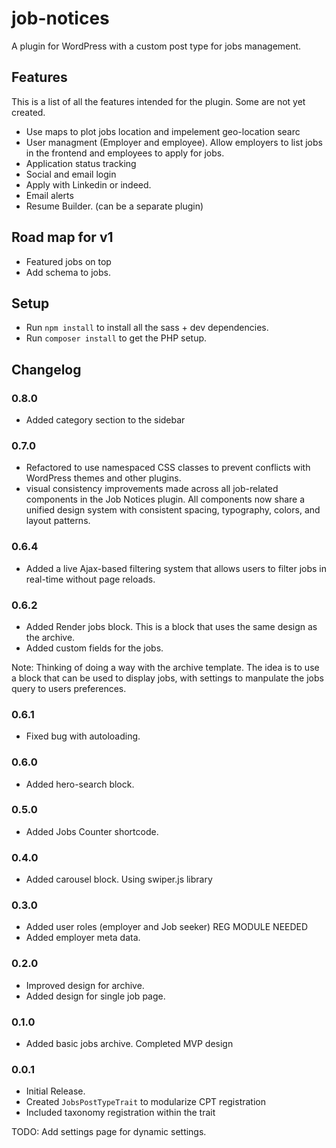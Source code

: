 # job-notices

A plugin for WordPress with a custom post type for jobs management.

## Features

This is a list of all the features intended for the plugin. Some are not yet created.

- Use maps to plot jobs location and impelement geo-location searc
- User managment (Employer and employee). Allow employers to list jobs in the frontend and employees to apply for jobs.
- Application status tracking
- Social and email login
- Apply with Linkedin or indeed.
- Email alerts
- Resume Builder. (can be a separate plugin)

## Road map for v1

- Featured jobs on top
- Add schema to jobs.

## Setup

- Run `npm install` to install all the sass + dev dependencies.
- Run `composer install` to get the PHP setup.

## Changelog

### 0.8.0

- Added category section to the sidebar

### 0.7.0

- Refactored to use namespaced CSS classes to prevent conflicts with WordPress themes and other plugins.
- visual consistency improvements made across all job-related components in the Job Notices plugin. All components now share a unified design system with consistent spacing, typography, colors, and layout patterns.

### 0.6.4

- Added a live Ajax-based filtering system that allows users to filter jobs in real-time without page reloads.

### 0.6.2

- Added Render jobs block. This is a block that uses the same design as the archive.
- Added custom fields for the jobs.

Note: Thinking of doing a way with the archive template. The idea is to use a block that can be used to display jobs, with settings to manpulate the jobs query to users preferences.

### 0.6.1

- Fixed bug with autoloading.

### 0.6.0

- Added hero-search block.

### 0.5.0

- Added Jobs Counter shortcode.

### 0.4.0

- Added carousel block. Using swiper.js library

### 0.3.0

- Added user roles (employer and Job seeker) REG MODULE NEEDED
- Added employer meta data.

### 0.2.0

- Improved design for archive.
- Added design for single job page.

### 0.1.0

- Added basic jobs archive. Completed MVP design

### 0.0.1

- Initial Release.
- Created `JobsPostTypeTrait` to modularize CPT registration
- Included taxonomy registration within the trait

TODO: Add settings page for dynamic settings.
